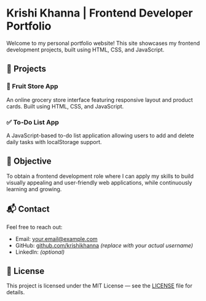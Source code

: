 # Krishi Khanna | Frontend Developer Portfolio

Welcome to my personal portfolio website! This site showcases my frontend development projects, built using HTML, CSS, and JavaScript.

## 🚀 Projects

### 🛒 Fruit Store App
An online grocery store interface featuring responsive layout and product cards. Built using HTML, CSS, and JavaScript.

### ✅ To-Do List App
A JavaScript-based to-do list application allowing users to add and delete daily tasks with localStorage support.

## 🎯 Objective
To obtain a frontend development role where I can apply my skills to build visually appealing and user-friendly web applications, while continuously learning and growing.

## 📬 Contact
Feel free to reach out:

- Email: your.email@example.com  
- GitHub: [github.com/krishikhanna](https://github.com/krishikhanna) *(replace with your actual username)*  
- LinkedIn: *(optional)*

## 📄 License

This project is licensed under the MIT License — see the [LICENSE](LICENSE) file for details.
